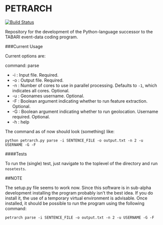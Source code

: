 PETRARCH
========

[![Build Status](https://travis-ci.org/eventdata/PETRARCH.png?branch=master)](https://travis-ci.org/eventdata/PETRARCH)

Repository for the development of the Python-language successor to the TABARI
event-data coding program. 

###Current Usage

Current options are:

command: parse

- -i : Input file. Required.
- -o : Output file. Required.
- -n : Number of cores to use in parallel processing. Defaults to `-1`, which indicates all cores. Optional.
- -u : Geonames username. Optional.
- -F : Boolean argument indicating whether to run feature extraction. Optional.
- -G : Boolean argument indicating whether to run geolocation. Username required. Optional.
- -h : help

The command as of now should look (something) like:

    python petrarch.py parse -i SENTENCE_FILE -o output.txt -n 2 -u USERNAME -G -F

####Tests

To run the (single) test, just navigate to the toplevel of the directory
and run `nosetests`. 

##NOTE

The setup.py file seems to work now. Since this software is in sub-alpha 
development installing the program probably isn't the best idea. If you do
install it, the use of a temporary virtual environment is advisable. Once
installed, it should be possible to run the program using the following
command:

    petrarch parse -i SENTENCE_FILE -o output.txt -n 2 -u USERNAME -G -F
